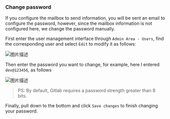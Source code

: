 ### Change password

If you configure the mailbox to send information, you will be sent an email to configure the password, however, since the mailbox information is not configured here, we change the password manually.

First enter the user management interface through `Admin Area - Users`, find the corresponding user and select `Edit` to modify it as follows:

![图片描述](https://doc.shiyanlou.com/courses/10022/2123746/3514941c6dfd030fb8de681938e317a6-0/wm)

Then enter the password you want to change, for example, here I entered `dev@123456`, as follows

![图片描述](https://doc.shiyanlou.com/courses/10022/2123746/a1b3edc4f1f802fd7ff9736c68c5aca3-0/wm)

> PS: By default, Gitlab requires a password strength greater than 8 bits.

Finally, pull down to the bottom and click `Save changes` to finish changing your password.
